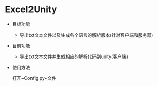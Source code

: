 # Excel2Unity
* 目标功能

    * 导出txt文本文件以及生成各个语言的解析版本(针对客户端和服务器)
    
* 目前功能 
    * 导出txt文本文件并生成相应的解析代码到unity(客户端)
    
* 使用方法

    打开~Config.py~文件